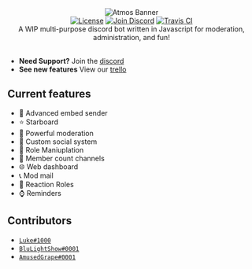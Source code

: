 <div align="center">
    <img src="https://userfiles.uptimerobot.com/img/567954-1532058998.png" alt="Atmos Banner"><br>
    <a href="LICENSE"><img src="https://img.shields.io/github/license/324Luke/TOTALLY-NOT-A-ROBOT.svg" alt="License"></a>
    <a href="https://discord.gg"><img src="https://img.shields.io/discord/528810369607663621.svg?color=%237289DA&logo=join" alt="Join Discord"></a>
    <a href="https://travis-ci.org/junodevs/atmos"><img src="https://api.travis-ci.org/junodevs/atmos.svg?branch=master" alt="Travis CI"></a><br>
    A WIP multi-purpose discord bot written in Javascript for moderation, administration, and fun!<br><br>
</div>

* **Need Support?** Join the [discord](https://discord.gg)
* **See new features** View our [trello](https://trello.com)

## Current features

* 📎 Advanced embed sender
* ⭐ Starboard
* 🔨 Powerful moderation
* 📱 Custom social system
* 📁 Role Maniuplation
* 🔢 Member count channels
* 🌐 Web dashboard
* 📞 Mod mail
* 🎨 Reaction Roles
* ⌚ Reminders

## Contributors

* [`Luke#1000`](https://lukewhrit.xyz)
* [`BluLightShow#0001`](https://blulightshow.space)
* [`AmusedGrape#0001`](https://github.com/jackmerrill)
